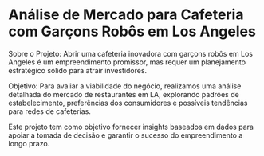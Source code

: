 # Análise de Mercado para Cafeteria com Garçons Robôs em Los Angeles

Sobre o Projeto:
Abrir uma cafeteria inovadora com garçons robôs em Los Angeles é um empreendimento promissor, mas requer um planejamento estratégico sólido para atrair investidores. 

Objetivo:
Para avaliar a viabilidade do negócio, realizamos uma análise detalhada do mercado de restaurantes em LA, explorando padrões de estabelecimento, preferências dos consumidores e possíveis tendências para redes de cafeterias.

Este projeto tem como objetivo fornecer insights baseados em dados para apoiar a tomada de decisão e garantir o sucesso do empreendimento a longo prazo.
